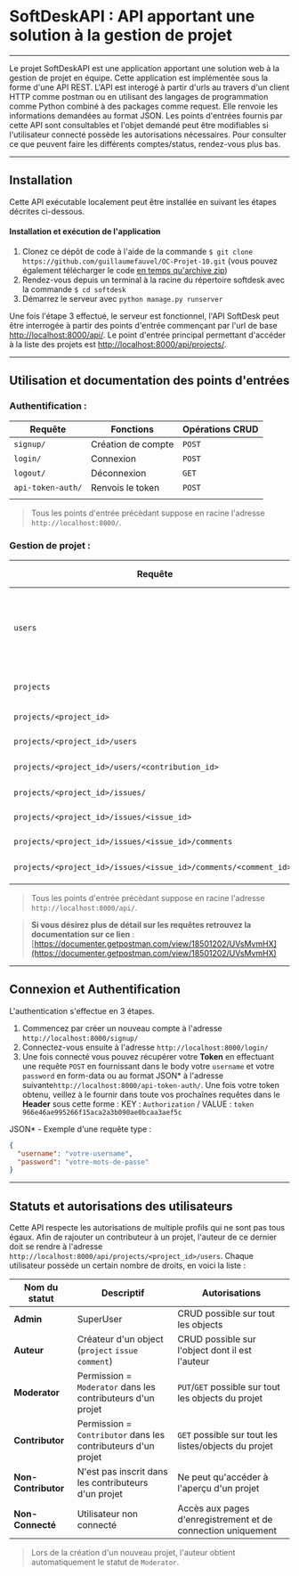 # SoftDeskAPI : API apportant une solution à la gestion de projet

---

Le projet SoftDeskAPI est une application apportant une solution web à la gestion de projet en équipe. 
Cette application est implémentée sous la forme d'une API REST. L'API est interogé à partir d'urls au travers
d'un client HTTP comme postman ou en utilisant des langages de programmation comme Python combiné à des packages comme request. 
Elle renvoie les informations demandées au format JSON.
Les points d'entrées fournis par cette API sont consultables et l'objet demandé peut être modifiables si l'utilisateur 
connecté possède les autorisations nécessaires. Pour consulter ce que peuvent faire les différents comptes/status, rendez-vous plus bas.

---

## Installation

Cette API exécutable localement peut être installée en suivant les étapes décrites ci-dessous. 

#### Installation et exécution de l'application

1. Clonez ce dépôt de code à l'aide de la commande `$ git clone https://github.com/guillaumefauvel/OC-Projet-10.git` (vous pouvez également télécharger le code [en temps qu'archive zip](https://github.com/guillaumefauvel/OC-Projet-10/archive/refs/heads/main.zip))
2. Rendez-vous depuis un terminal à la racine du répertoire softdesk avec la commande `$ cd softdesk`
3. Démarrez le serveur avec `python manage.py runserver`

Une fois l'étape 3 effectué, le serveur est fonctionnel, l'API SoftDesk peut être interrogée à partir des points d'entrée commençant par l'url de base [http://localhost:8000/api/](http://localhost:8000/api/).
Le point d'entrée principal permettant d'accéder à la liste des projets est [http://localhost:8000/api/projects/](http://localhost:8000/api/projects/).

---

## Utilisation et documentation des points d'entrées

### Authentification :

| Requête | Fonctions | Opérations CRUD |
| ----------- | ----------- | ----------- | 
| `signup/` | Création de compte | `POST` |
| `login/` | Connexion | `POST` |
| `logout/` | Déconnexion | `GET` |
| `api-token-auth/` | Renvois le token | `POST` |
||||

> Tous les points d'entrée précèdant suppose en racine l'adresse `http://localhost:8000/`. 

### Gestion de projet :

| Requête | Réponse | Opérations CRUD |
| ----------- | ----------- | ----------- |
| `users` | Une liste de tout les utilisateurs, accessible aux SuperUser uniquement |`GET` |
| `projects` | Une liste de tout les projets |`GET` `POST`| 
| `projects/<project_id>` | Un projet | `GET` `PUT` `DELETE`| 
| `projects/<project_id>/users` | Une liste des contributeurs | `GET` `POST`| 
| `projects/<project_id>/users/<contribution_id>` | Une contribution | `GET` `PUT` `DELETE`| 
| `projects/<project_id>/issues/` | Une liste des issues |`GET` `POST`| 
| `projects/<project_id>/issues/<issue_id>` | Un issue | `GET` `PUT` `DELETE`| 
| `projects/<project_id>/issues/<issue_id>/comments` | Une liste des commentaires | `GET` `POST`| 
| `projects/<project_id>/issues/<issue_id>/comments/<comment_id>/` | Un commentaire | `GET` `PUT` `DELETE`| 
||||

> Tous les points d'entrée précèdant suppose en racine l'adresse `http://localhost:8000/api/`. 

> **Si vous désirez plus de détail sur les requêtes retrouvez la documentation sur ce lien** : [https://documenter.getpostman.com/view/18501202/UVsMvmHX](https://documenter.getpostman.com/view/18501202/UVsMvmHX)


---


## Connexion et Authentification

L'authentication s'effectue en 3 étapes.
1. Commencez par créer un nouveau compte à l'adresse `http://localhost:8000/signup/`
2. Connectez-vous ensuite à l'adresse `http://localhost:8000/login/`
3. Une fois connecté vous pouvez récupérer votre **Token** en effectuant une requête `POST` en fournissant dans le body
   votre `username` et votre `password` en form-data ou au format JSON* à l'adresse suivante`http://localhost:8000/api-token-auth/`.
   Une fois votre token obtenu, veillez à le fournir dans toute vos prochaînes requêtes dans le **Header** sous cette forme : 
   KEY : `Authorization` / VALUE : `token 966e46ae995266f15aca2a3b090ae0bcaa3aef5c`
   
  JSON* - Exemple d'une requête type : 
  ```json
  {
    "username": "votre-username",
    "password": "votre-mots-de-passe"
  }
```   

---

## Statuts et autorisations des utilisateurs

Cette API respecte les autorisations de multiple profils qui ne sont pas tous égaux.
Afin de rajouter un contributeur à un projet, l'auteur de ce dernier doit se rendre à l'adresse `http://localhost:8000/api/projects/<project_id>/users`.
Chaque utilisateur possède un certain nombre de droits, en voici la liste :


| Nom du statut | Descriptif  | Autorisations |
| ----------- | ----------- | ----------- | 
| **Admin** | SuperUser | CRUD possible sur tout les objects |
| **Auteur** | Créateur d'un object (`project` `issue` `comment`)| CRUD possible sur l'object dont il est l'auteur |
| **Moderator** | Permission = `Moderator` dans les contributeurs d'un projet | `PUT`/`GET` possible sur tout les objects du projet  |
| **Contributor** | Permission = `Contributor` dans les contributeurs d'un projet | `GET` possible sur tout les listes/objects du projet |
| **Non-Contributor** | N'est pas inscrit dans les contributeurs d'un projet | Ne peut qu'accéder à l'aperçu d'un projet |
| **Non-Connecté** | Utilisateur non connecté | Accès aux pages d'enregistrement et de connection uniquement |

> Lors de la création d'un nouveau projet, l'auteur obtient automatiquement le statut de `Moderator`.
